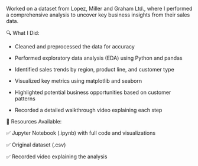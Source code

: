 Worked on a dataset from Lopez, Miller and Graham Ltd., where I performed a comprehensive analysis to uncover key business insights from their sales data.

🔍 What I Did:

- Cleaned and preprocessed the data for accuracy

- Performed exploratory data analysis (EDA) using Python and pandas

- Identified sales trends by region, product line, and customer type

- Visualized key metrics using matplotlib and seaborn

- Highlighted potential business opportunities based on customer patterns

- Recorded a detailed walkthrough video explaining each step

📎 Resources Available:

✅ Jupyter Notebook (.ipynb) with full code and visualizations

✅ Original dataset (.csv)

✅ Recorded video explaining the analysis

